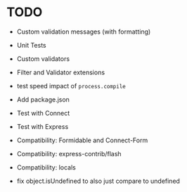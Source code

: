 TODO
================================================================================

* Custom validation messages (with formatting)
* Unit Tests
* Custom validators
* Filter and Validator extensions
* test speed impact of `process.compile`
* Add package.json
* Test with Connect
* Test with Express
* Compatibility: Formidable and Connect-Form
* Compatibility: express-contrib/flash
* Compatibility: locals

* fix object.isUndefined to also just compare to undefined